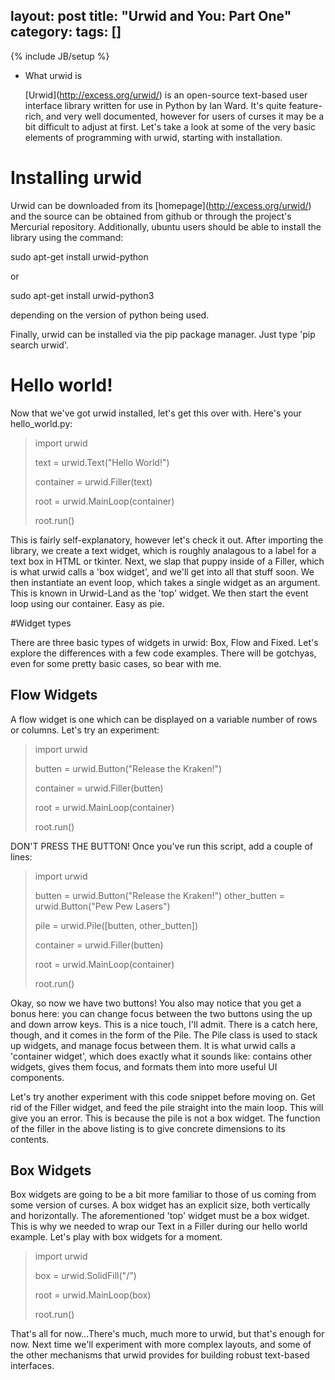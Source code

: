layout: post
title: "Urwid and You: Part One"
category: 
tags: []
---
{% include JB/setup %}

 - What urwid is

   \[Urwid\](http://excess.org/urwid/) is an open-source text-based user interface library written for use in Python by Ian Ward. It's quite feature-rich, and very well documented, however for users of curses it may be a bit difficult to adjust at first. Let's take a look at some of the very basic elements of programming with urwid, starting with installation.
 
# Installing urwid

   Urwid can be downloaded from its \[homepage\](http://excess.org/urwid/) and the source can be obtained from github or through the project's Mercurial repository. Additionally, ubuntu users should be able to install the library using the command:

   sudo apt-get install urwid-python

or

   sudo apt-get install urwid-python3

depending on the version of python being used.

Finally, urwid can be installed via the pip package manager. Just type 'pip search urwid'.

# Hello world!

   Now that we've got urwid installed, let's get this over with. Here's your hello_world.py:

>   import urwid
>
>   text = urwid.Text("Hello World!")
>
>   container = urwid.Filler(text)
>
>   root = urwid.MainLoop(container)
>
>   root.run()

   This is fairly self-explanatory, however let's check it out. After importing the library, we create a text widget, which is roughly analagous to a label for a text box in HTML or tkinter.  Next, we slap that puppy inside of a Filler, which is what urwid calls a 'box widget', and we'll get into all that stuff soon. We then instantiate an event loop, which takes a single widget as an argument. This is known in Urwid-Land as the 'top' widget. We then start the event loop using our container. Easy as pie.

#Widget types

   There are three basic types of widgets in urwid: Box, Flow and Fixed. Let's explore the differences with a few code examples. There will be gotchyas, even for some pretty basic cases, so bear with me.

## Flow Widgets

   A flow widget is one which can be displayed on a variable number of rows or columns. Let's try an experiment:

>   import urwid
>
>   butten = urwid.Button("Release the Kraken!")
>
>   container = urwid.Filler(butten)
>
>   root = urwid.MainLoop(container)   
>
>   root.run()

DON'T PRESS THE BUTTON!  Once you've run this script, add a couple of lines:

>   import urwid
>
>   butten = urwid.Button("Release the Kraken!")
>   other_butten = urwid.Button("Pew Pew Lasers")
>
>   pile = urwid.Pile(\[butten, other_butten\])
>
>   container = urwid.Filler(butten)
>
>   root = urwid.MainLoop(container)
>
>   root.run()


Okay, so now we have two buttons! You also may notice that you get a bonus here: you can change focus between the two buttons using the up and down arrow keys. This is a nice touch, I'll admit. There is a catch here, though, and it comes in the form of the Pile.  The Pile class is used to stack up widgets, and manage focus between them. It is what urwid calls a 'container widget', which does exactly what it sounds like: contains other widgets, gives them focus, and formats them into more useful UI components. 

Let's try another experiment with this code snippet before moving on. Get rid of the Filler widget, and feed the pile straight into the main loop. This will give you an error. This is because the pile is not a box widget. The function of the filler in the above listing is to give concrete dimensions to its contents.

## Box Widgets

   Box widgets are going to be a bit more familiar to those of us coming from some version of curses. A box widget has an explicit size, both vertically and horizontally. The aforementioned 'top' widget must be a box widget. This is why we needed to wrap our Text in a Filler during our hello world example. Let's play with box widgets for a moment.

>   import urwid
>
>   box = urwid.SolidFill("/")
>
>   root = urwid.MainLoop(box)
>
>   root.run()

That's all for now...There's much, much more to urwid, but that's enough for now. Next time we'll experiment with more complex layouts, and some of the other mechanisms that urwid provides for building robust text-based interfaces.

